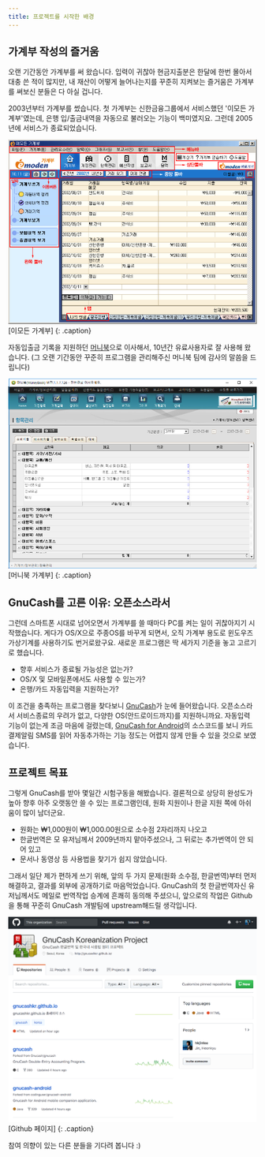 ```yaml
---
title: 프로젝트를 시작한 배경
---
```


## 가계부 작성의 즐거움

오랜 기간동안 가계부를 써 왔습니다. 입력이 귀찮아 현금지출분은 한달에 한번 몰아서 대충 쓴 적이 많지만, 내 재산이 어떻게 늘어나는지를 꾸준히 지켜보는 즐거움은 가계부를 써보신 분들은 다 아실 겁니다.

2003년부터 가계부를 썼습니다. 첫 가계부는 신한금융그룹에서 서비스했던 '이모든 가계부'였는데, 은행 입/출금내역을 자동으로 불러오는 기능이 백미였지요. 그런데 2005년에 서비스가 종료되었습니다. 

![이모든 가계부](/img/emoden.png)
[이모든 가계부]
{: .caption}

자동입출금 기록을 지원하던 [머니북](http://www.moneybook.co.kr/pages/main)으로 이사해서, 10년간 유료사용자로 잘 사용해 왔습니다. (그 오랜 기간동안 꾸준히 프로그램을 관리해주신 머니북 팀에 감사의 말씀을 드립니다)

![머니북 가계부](/img/moneybook.png)
[머니북 가계부]
{: .caption}

## GnuCash를 고른 이유: 오픈소스라서

그런데 스마트폰 시대로 넘어오면서 가계부를 쓸 때마다 PC를 켜는 일이 귀찮아지기 시작했습니다. 게다가 OS/X으로 주종OS를 바꾸게 되면서, 오직 가계부 용도로 윈도우즈 가상기계를 사용하기도 번거로왔구요. 새로운 프로그램은 딱 세가지 기준을 놓고 고르기로 했습니다.

- 향후 서비스가 종료될 가능성은 없는가?
- OS/X 및 모바일폰에서도 사용할 수 있는가?
- 은행/카드 자동입력을 지원하는가?

이 조건을 충족하는 프로그램을 찾다보니 [GnuCash](https://gnucash.org)가 눈에 들어왔습니다. 오픈소스라서 서비스종료의 우려가 없고, 다양한 OS(안드로이드까지)를 지원하니까요. 자동입력 기능이 없는게 조금 마음에 걸렸는데, [GnuCash for Android](https://github.com/GnucashKr/gnucash-android)의 소스코드를 보니 카드결제알림 SMS를 읽어 자동추가하는 기능 정도는 어렵지 않게 만들 수 있을 것으로 보였습니다.

## 프로젝트 목표

그렇게 GnuCash를 받아 몇일간 시험구동을 해봤습니다. 결론적으로 상당히 완성도가 높아 향후 아주 오랫동안 쓸 수 있는 프로그램인데, 원화 지원이나 한글 지원 쪽에 아쉬움이 많이 남더군요.

- 원화는 ₩1,000원이 ₩1,000.00원으로 소수점 2자리까지 나오고
- 한글번역은 모 유저님께서 2009년까지 맡아주셨으나, 그 뒤로는 추가번역이 안 되어 있고
- 문서나 동영상 등 사용법을 찾기가 쉽지 않았습니다.

그래서 일단 제가 편하게 쓰기 위해, 앞의 두 가지 문제(원화 소수점, 한글번역)부터 먼저 해결하고, 결과를 외부에 공개하기로 마음먹었습니다. GnuCash의 첫 한글번역자신 유저님께서도 메일로 번역작업 승계에 흔쾌히 동의해 주셨으니, 앞으로의 작업은 Github을 통해 꾸준히 GnuCash 개발팀에 upstream해드릴 생각입니다.

![GnucashKr 프로젝트의 Github페이지](/img/github.png)
[Github 페이지]
{: .caption}

참여 의향이 있는 다른 분들을 기다려 봅니다 :)
